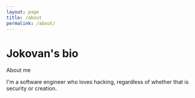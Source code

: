 ```yaml
---
layout: page
title: /about
permalink: /about/
---
```


# Jokovan's bio

About me

I'm a software engineer who loves hacking, regardless of whether that is security or creation.
